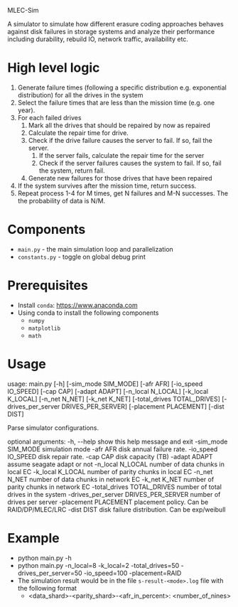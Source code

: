 MLEC-Sim

A simulator to simulate how different erasure coding approaches behaves against disk failures in storage systems
and analyze their performance including durability, rebuild IO, network traffic, availability etc.

# High level logic
1. Generate failure times (following a specific distribution e.g. exponential distribution) for all the drives in the system
2. Select the failure times that are less than the mission time (e.g. one year).
3. For each failed drives
   1. Mark all the drives that should be repaired by now as repaired
   2. Calculate the repair time for drive.
   3. Check if the drive failure causes the server to fail. If so, fail the server.
      1. If the server fails, calculate the repair time for the server
      2. Check if the server failures causes the system to fail. If so, fail the system, return fail.
   4. Generate new failures for those drives that have been repaired
4. If the system survives after the mission time, return success.
5. Repeat process 1-4 for M times, get N failures and M-N successes. The the probability of data is N/M.

# Components
- `main.py` - the main simulation loop and parallelization
- `constants.py` - toggle on global debug print

# Prerequisites
- Install `conda`: https://www.anaconda.com
- Using conda to install the following components
   - `numpy`
   - `matplotlib`
   - `math`

# Usage
usage: main.py [-h] [-sim_mode SIM_MODE] [-afr AFR] [-io_speed IO_SPEED] [-cap CAP] [-adapt ADAPT] [-n_local N_LOCAL] [-k_local K_LOCAL]
               [-n_net N_NET] [-k_net K_NET] [-total_drives TOTAL_DRIVES] [-drives_per_server DRIVES_PER_SERVER] [-placement PLACEMENT]
               [-dist DIST]

Parse simulator configurations.

optional arguments:
  -h, --help            show this help message and exit
  -sim_mode SIM_MODE    simulation mode
  -afr AFR              disk annual failure rate.
  -io_speed IO_SPEED    disk repair rate.
  -cap CAP              disk capacity (TB)
  -adapt ADAPT          assume seagate adapt or not
  -n_local N_LOCAL      number of data chunks in local EC
  -k_local K_LOCAL      number of parity chunks in local EC
  -n_net N_NET          number of data chunks in network EC
  -k_net K_NET          number of parity chunks in network EC
  -total_drives TOTAL_DRIVES
                        number of total drives in the system
  -drives_per_server DRIVES_PER_SERVER
                        number of drives per server
  -placement PLACEMENT  placement policy. Can be RAID/DP/MLEC/LRC
  -dist DIST            disk failure distribution. Can be exp/weibull

# Example
- python main.py -h
- python main.py -n_local=8 -k_local=2 -total_drives=50 -drives_per_server=50 -io_speed=100 -placement=RAID
- The simulation result would be in the file `s-result-<mode>.log` file with the following format
   - <data_shard>-<parity_shard>-<afr_in_percent>: <number_of_nines>